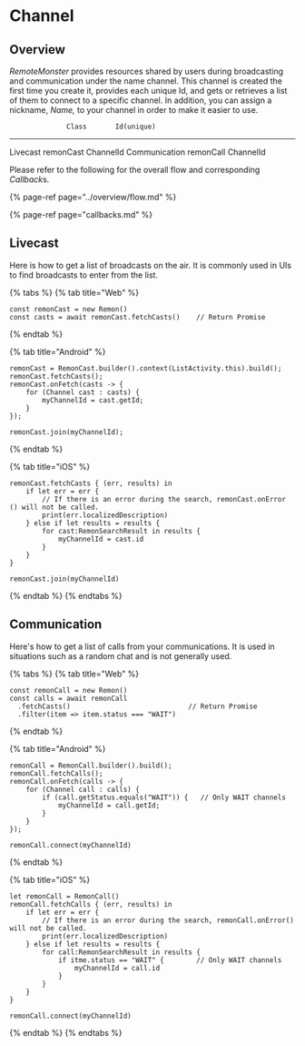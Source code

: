 Channel
=======

Overview
--------

*RemoteMonster* provides resources shared by users during broadcasting
and communication under the name channel. This channel is created the
first time you create it, provides each unique Id, and gets or retrieves
a list of them to connect to a specific channel. In addition, you can
assign a nickname, *Name,* to your channel in order to make it easier to
use.

                  Class       Id(unique)
  --------------- ----------- ------------
  Livecast        remonCast   ChannelId
  Communication   remonCall   ChannelId

Please refer to the following for the overall flow and corresponding
*Callback*s.

{% page-ref page="../overview/flow.md" %}

{% page-ref page="callbacks.md" %}

Livecast
--------

Here is how to get a list of broadcasts on the air. It is commonly used
in UIs to find broadcasts to enter from the list.

{% tabs %} {% tab title="Web" %}

    const remonCast = new Remon()
    const casts = await remonCast.fetchCasts()    // Return Promise

{% endtab %}

{% tab title="Android" %}

    remonCast = RemonCast.builder().context(ListActivity.this).build();
    remonCast.fetchCasts();
    remonCast.onFetch(casts -> {
        for (Channel cast : casts) {
            myChannelId = cast.getId;
        }
    });

    remonCast.join(myChannelId);

{% endtab %}

{% tab title="iOS" %}

    remonCast.fetchCasts { (err, results) in
        if let err = err {
            // If there is an error during the search, remonCast.onError () will not be called.
            print(err.localizedDescription)
        } else if let results = results {
            for cast:RemonSearchResult in results {
                myChannelId = cast.id
            }
        }
    }

    remonCast.join(myChannelId)

{% endtab %} {% endtabs %}

Communication
-------------

Here\'s how to get a list of calls from your communications. It is used
in situations such as a random chat and is not generally used.

{% tabs %} {% tab title="Web" %}

    const remonCall = new Remon()
    const calls = await remonCall
      .fetchCasts()                             // Return Promise
      .filter(item => item.status === "WAIT")

{% endtab %}

{% tab title="Android" %}

    remonCall = RemonCall.builder().build();
    remonCall.fetchCalls();
    remonCall.onFetch(calls -> {
        for (Channel call : calls) {
            if (call.getStatus.equals("WAIT")) {   // Only WAIT channels
                myChannelId = call.getId;
            }
        }
    });

    remonCall.connect(myChannelId)

{% endtab %}

{% tab title="iOS" %}

    let remonCall = RemonCall()
    remonCall.fetchCalls { (err, results) in
        if let err = err {
            // If there is an error during the search, remonCall.onError() will not be called.
            print(err.localizedDescription)
        } else if let results = results {
            for call:RemonSearchResult in results {
                if itme.status == "WAIT" {        // Only WAIT channels
                    myChannelId = call.id
                }
            }
        }
    }

    remonCall.connect(myChannelId)

{% endtab %} {% endtabs %}
